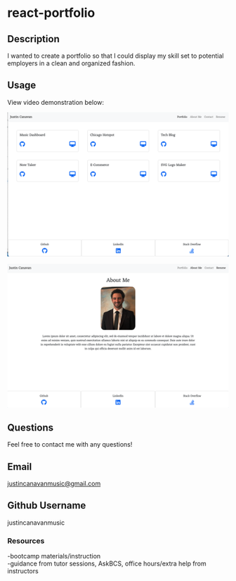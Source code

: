 # react-portfolio

## Description 

I wanted to create a portfolio so that I could display my skill set to potential employers in a clean and organized fashion.

## Usage

View video demonstration below:

![app screenshot](./src/assets/screenshot1.png)

![app screenshot](./src/assets/screenshot2.png)

## Questions

Feel free to contact me with any questions!

## Email
justincanavanmusic@gmail.com

## Github Username
justincanavanmusic

### Resources
-bootcamp materials/instruction <br>
-guidance from tutor sessions, AskBCS, office hours/extra help from instructors <br>
